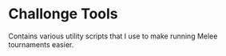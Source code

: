 # Challonge Tools

Contains various utility scripts that I use to make running Melee tournaments
easier.
